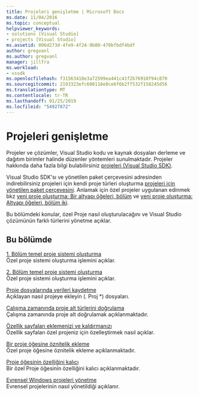 ```yaml
---
title: Projeleri genişletme | Microsoft Docs
ms.date: 11/04/2016
ms.topic: conceptual
helpviewer_keywords:
- solutions [Visual Studio]
- projects [Visual Studio]
ms.assetid: 096d273d-4fe9-4f24-9b00-470bfbdf4bdf
author: gregvanl
ms.author: gregvanl
manager: jillfra
ms.workload:
- vssdk
ms.openlocfilehash: f31563418e3a72599ea441c41f2b76910f94c870
ms.sourcegitcommit: 2193323efc608118e0ce6f6b2ff532f158245d56
ms.translationtype: MT
ms.contentlocale: tr-TR
ms.lasthandoff: 01/25/2019
ms.locfileid: "54927872"
---
```

# <a name="extend-projects"></a>Projeleri genişletme
Projeler ve çözümler, Visual Studio kodu ve kaynak dosyaları derleme ve dağıtım birimler halinde düzenler yöntemleri sunulmaktadır. Projeler hakkında daha fazla bilgi bulabilirsiniz [projeleri (Visual Studio SDK)](../extensibility/extending-projects.md).  
  
 Visual Studio SDK'sı ve yönetilen paket çerçevesini adresinden indirebilirsiniz projeleri için kendi proje türleri oluşturma [projeleri için yönetilen paket çerçevesini](https://github.com/tunnelvisionlabs/MPFProj10). Anlamak için özel projeler uygulanan edinmek bkz [yeni proje oluşturma: Bir altyapı öğeleri, bölüm](../extensibility/internals/new-project-generation-under-the-hood-part-one.md) ve [yeni proje oluşturma: Altyapı öğeleri, bölüm iki](../extensibility/internals/new-project-generation-under-the-hood-part-two.md).  
  
 Bu bölümdeki konular, özel Proje nasıl oluşturulacağını ve Visual Studio çözümünün farklı türlerini yönetme açıklar.  
  
## <a name="in-this-section"></a>Bu bölümde  
 [1. Bölüm temel proje sistemi oluşturma](../extensibility/creating-a-basic-project-system-part-1.md)  
 Özel proje sistemi oluşturma işlemini açıklar.  
  
 [2. Bölüm temel proje sistemi oluşturma](../extensibility/creating-a-basic-project-system-part-2.md)  
 Özel proje sistemi oluşturma işlemini açıklar.  
  
 [Proje dosyalarında verileri kaydetme](../extensibility/saving-data-in-project-files.md)  
 Açıklayan nasıl projeye ekleyin (<em>.</em> Proj *) dosyaları.  
  
 [Çalışma zamanında proje alt türlerini doğrulama](../extensibility/verifying-subtypes-of-a-project-at-run-time.md)  
 Çalışma zamanında proje alt doğrulamak açıklanmaktadır.  
  
 [Özellik sayfaları eklemenizi ve kaldırmanızı](../extensibility/adding-and-removing-property-pages.md)  
 Özellik sayfaları özel projeniz için özelleştirmek nasıl açıklar.  
  
 [Bir proje öğesine öznitelik ekleme](../extensibility/adding-an-attribute-to-a-project-item.md)  
 Özel proje öğesine öznitelik ekleme açıklanmaktadır.  
  
 [Proje öğesinin özelliğini kalıcı](../extensibility/persisting-the-property-of-a-project-item.md)  
 Bir özel Proje öğesinin özelliğini kalıcı açıklanmaktadır.  
  
 [Evrensel Windows projeleri yönetme](../extensibility/managing-universal-windows-projects.md)  
 Evrensel projelerinin nasıl yönetildiği açıklanır.  